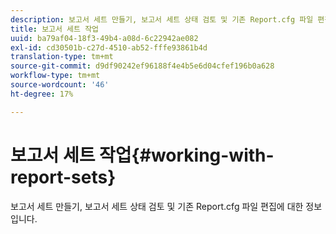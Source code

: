 ```yaml
---
description: 보고서 세트 만들기, 보고서 세트 상태 검토 및 기존 Report.cfg 파일 편집에 대한 정보입니다.
title: 보고서 세트 작업
uuid: ba79af04-18f3-49b4-a08d-6c22942ae082
exl-id: cd30501b-c27d-4510-ab52-fffe93861b4d
translation-type: tm+mt
source-git-commit: d9df90242ef96188f4e4b5e6d04cfef196b0a628
workflow-type: tm+mt
source-wordcount: '46'
ht-degree: 17%

---
```


# 보고서 세트 작업{#working-with-report-sets}

보고서 세트 만들기, 보고서 세트 상태 검토 및 기존 Report.cfg 파일 편집에 대한 정보입니다.
